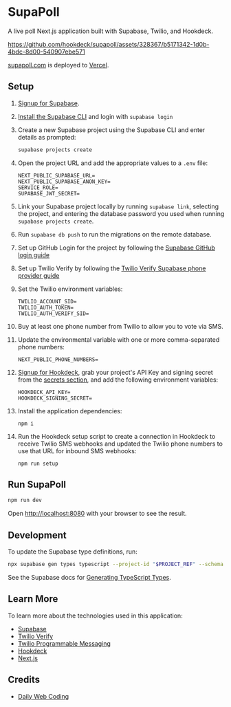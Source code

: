 # SupaPoll

A live poll Next.js application built with Supabase, Twilio, and Hookdeck.

https://github.com/hookdeck/supapoll/assets/328367/b5171342-1d0b-4bdc-8d00-540907ebe571

[supapoll.com](https://supapoll.com) is deployed to [Vercel](https://vercel.com).

## Setup

1. [Signup for Supabase](https://supabase.com/dashboard/sign-up).
2. [Install the Supabase CLI](https://supabase.com/docs/guides/cli/getting-started) and login with `supabase login`
3. Create a new Supabase project using the Supabase CLI and enter details as prompted:
   ```bash
   supabase projects create
   ```
4. Open the project URL and add the appropriate values to a `.env` file:

   ```
   NEXT_PUBLIC_SUPABASE_URL=
   NEXT_PUBLIC_SUPABASE_ANON_KEY=
   SERVICE_ROLE=
   SUPABASE_JWT_SECRET=
   ```

5. Link your Supabase project locally by running `supabase link`, selecting the project, and entering the database password you used when running `supabase projects create`.
6. Run `supabase db push` to run the migrations on the remote database.
7. Set up GitHub Login for the project by following the [Supabase GitHub login guide](https://supabase.com/docs/guides/auth/social-login/auth-github)
8. Set up Twilio Verify by following the [Twilio Verify Supabase phone provider guide](https://supabase.com/docs/guides/auth/phone-login/twilio#twilio-verify)
9. Set the Twilio environment variables:
   ```
   TWILIO_ACCOUNT_SID=
   TWILIO_AUTH_TOKEN=
   TWILIO_AUTH_VERIFY_SID=
   ```
10. Buy at least one phone number from Twilio to allow you to vote via SMS.
11. Update the environmental variable with one or more comma-separated phone numbers:
    ```
    NEXT_PUBLIC_PHONE_NUMBERS=
    ```
12. [Signup for Hookdeck](https://dashboard.hookdeck.com/signup?ref=github-supapoll), grab your project's API Key and signing secret from the [secrets section](https://dashboard.hookdeck.com/settings/project/secrets?ref=github-supapoll), and add the following environment variables:
    ```
    HOOKDECK_API_KEY=
    HOOKDECK_SIGNING_SECRET=
    ```
13. Install the application dependencies:
    ```
    npm i
    ```
14. Run the Hookdeck setup script to create a connection in Hookdeck to receive Twilio SMS webhooks and updated the Twilio phone numbers to use that URL for inbound SMS webhooks:
    ```
    npm run setup
    ```

## Run SupaPoll

```bash
npm run dev
```

Open [http://localhost:8080](http://localhost:8080) with your browser to see the result.

## Development

To update the Supabase type definitions, run:

```bash
npx supabase gen types typescript --project-id "$PROJECT_REF" --schema public > lib/types/supabase.ts
```

See the Supabase docs for [Generating TypeScript Types](https://supabase.com/docs/guides/api/rest/generating-types).

## Learn More

To learn more about the technologies used in this application:

- [Supabase](https://supabase.com?ref=github-supapoll)
- [Twilio Verify](https://www.twilio.com/docs/verify?ref=github-supapoll)
- [Twilio Programmable Messaging](https://www.twilio.com/docs/messaging?ref=github-supapoll)
- [Hookdeck](https://hookdeck.com?ref=github-supapoll)
- [Next.js](https://nextjs.org?ref=github-supapoll)

## Credits

- [Daily Web Coding](https://www.patreon.com/dailywebcoding)

